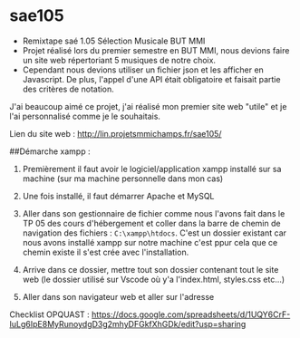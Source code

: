 # sae105
* Remixtape saé 1.05 Sélection Musicale BUT MMI
* Projet réalisé lors du premier semestre en BUT MMI, nous devions faire un site web répertoriant 5 musiques de notre choix.
* Cependant nous devions utiliser un fichier json et les afficher en Javascript. De plus, l'appel d'une API était obligatoire et faisait partie des critères de notation.

J'ai beaucoup aimé ce projet, j'ai réalisé mon premier site web "utile" et je l'ai personnalisé comme je le souhaitais.


Lien du site web : http://lin.projetsmmichamps.fr/sae105/


##Démarche xampp :
1) Premièrement il faut avoir le logiciel/application xampp installé sur sa machine (sur ma machine personnelle dans mon cas)

2) Une fois installé, il faut démarrer Apache et MySQL

3) Aller dans son gestionnaire de fichier comme nous l'avons fait dans le TP 05 des cours d'hébergement et coller dans la barre de chemin de navigation des fichiers : `C:\xampp\htdocs`. C'est un dossier existant car nous avons installé xampp sur notre machine c'est ppur cela que ce chemin existe il s'est crée avec l'installation.

4) Arrive dans ce dossier, mettre tout son dossier contenant tout le site web (le dossier utilisé sur Vscode où y'a l'index.html, styles.css etc...)

5) Aller dans son navigateur web et aller sur l'adresse

Checklist OPQUAST : https://docs.google.com/spreadsheets/d/1UQY6CrF-IuLg6IpE8MyRunoydgD3g2mhyDFGkfXhGDk/edit?usp=sharing